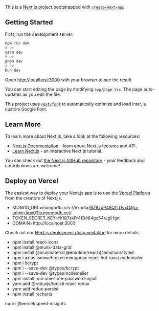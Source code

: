 This is a [Next.js](https://nextjs.org/) project bootstrapped with [`create-next-app`](https://github.com/vercel/next.js/tree/canary/packages/create-next-app).

## Getting Started

First, run the development server:

```bash
npm run dev
# or
yarn dev
# or
pnpm dev
# or
bun dev
```

Open [http://localhost:3000](http://localhost:3000) with your browser to see the result.

You can start editing the page by modifying `app/page.tsx`. The page auto-updates as you edit the file.

This project uses [`next/font`](https://nextjs.org/docs/basic-features/font-optimization) to automatically optimize and load Inter, a custom Google Font.

## Learn More

To learn more about Next.js, take a look at the following resources:

- [Next.js Documentation](https://nextjs.org/docs) - learn about Next.js features and API.
- [Learn Next.js](https://nextjs.org/learn) - an interactive Next.js tutorial.

You can check out [the Next.js GitHub repository](https://github.com/vercel/next.js/) - your feedback and contributions are welcome!

## Deploy on Vercel

The easiest way to deploy your Next.js app is to use the [Vercel Platform](https://vercel.com/new?utm_medium=default-template&filter=next.js&utm_source=create-next-app&utm_campaign=create-next-app-readme) from the creators of Next.js.

- MONGO_URL=mongodb+srv://exodia:RlZ8zoP48Q1LUvxO@u-admin.kqx03ls.mongodb.net/
- TOKEN_SECRET_KEY=fh1Q7skFr4fB484gc54rJgiHgn
- DOMAIN=http://localhost:3000

Check out our [Next.js deployment documentation](https://nextjs.org/docs/deployment) for more details.



- npm install react-icons
- npm install @mui/x-data-grid
- npm install @mui/material @emotion/react @emotion/styled
- npm i axios jsonwebtoken mongoose react-hot-toast nodemailer
- npm i bcrypt
- npm i --save-dev @types/bcrypt
- npm i --save-dev @types/nodemailer
- npm install mui-one-time-password-input
- yarn add @reduxjs/toolkit react-redux
- yarn add redux-persist
- npm install recharts

npm i @vercel/speed-insights